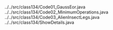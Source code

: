 ../../src/class134/Code01_GaussEor.java
../../src/class134/Code02_MinimumOperations.java
../../src/class134/Code03_AlienInsectLegs.java
../../src/class134/ShowDetails.java

